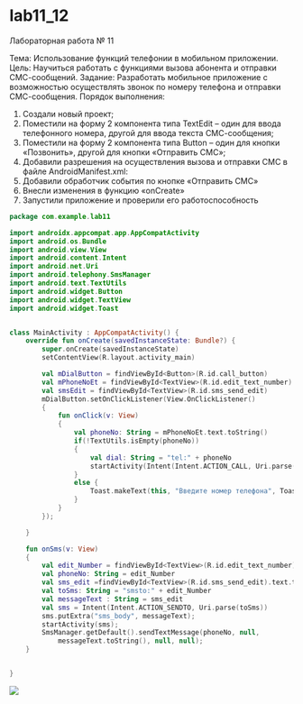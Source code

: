# lab11_12
Лабораторная работа № 11

Тема: Использование функций телефонии в мобильном приложении.
Цель: Научиться работать с функциями вызова абонента и отправки
СМС-сообщений.
Задание: Разработать мобильное приложение с возможностью
осуществлять звонок по номеру телефона и отправки СМС-сообщения.
Порядок выполнения:

1. Создали новый проект;
2. Поместили на форму 2 компонента типа TextEdit – один для ввода
телефонного номера, другой для ввода текста СМС-сообщения;
3. Поместили на форму 2 компонента типа Button – один для кнопки
«Позвонить», другой для кнопки «Отправить СМС»;
4. Добавили разрешения на осуществления вызова и отправки СМС в
файле AndroidManifest.xml:
5. Добавили обработчик события по кнопке «Отправить СМС»
6. Внесли изменения в функцию «onCreate»
7. Запустили приложение и проверили его работоспособность


```Kotlin
package com.example.lab11

import androidx.appcompat.app.AppCompatActivity
import android.os.Bundle
import android.view.View
import android.content.Intent
import android.net.Uri
import android.telephony.SmsManager
import android.text.TextUtils
import android.widget.Button
import android.widget.TextView
import android.widget.Toast


class MainActivity : AppCompatActivity() {
    override fun onCreate(savedInstanceState: Bundle?) {
        super.onCreate(savedInstanceState)
        setContentView(R.layout.activity_main)

        val mDialButton = findViewById<Button>(R.id.call_button)
        val mPhoneNoEt = findViewById<TextView>(R.id.edit_text_number)
        val smsEdit = findViewById<TextView>(R.id.sms_send_edit)
        mDialButton.setOnClickListener(View.OnClickListener()
        {
            fun onClick(v: View)
            {
                val phoneNo: String = mPhoneNoEt.text.toString()
                if(!TextUtils.isEmpty(phoneNo))
                {
                    val dial: String = "tel:" + phoneNo
                    startActivity(Intent(Intent.ACTION_CALL, Uri.parse(dial)));
                }
                else {
                    Toast.makeText(this, "Введите номер телефона", Toast.LENGTH_SHORT).show()
                }
            }
        });

    }

    fun onSms(v: View)
    {
        val edit_Number = findViewById<TextView>(R.id.edit_text_number).text.toString()
        val phoneNo: String = edit_Number
        val sms_edit =findViewById<TextView>(R.id.sms_send_edit).text.toString()
        val toSms: String = "smsto:" + edit_Number
        val messageText : String = sms_edit
        val sms = Intent(Intent.ACTION_SENDTO, Uri.parse(toSms))
        sms.putExtra("sms_body", messageText);
        startActivity(sms);
        SmsManager.getDefault().sendTextMessage(phoneNo, null,
            messageText.toString(), null, null);
    }


}

```
![](blob:https://web.telegram.org/b6bd007c-6a1c-4b24-9adf-1260ada4918f)

